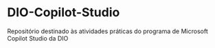 # DIO-Copilot-Studio
Repositório destinado às atividades práticas do programa de Microsoft Copilot Studio da DIO
